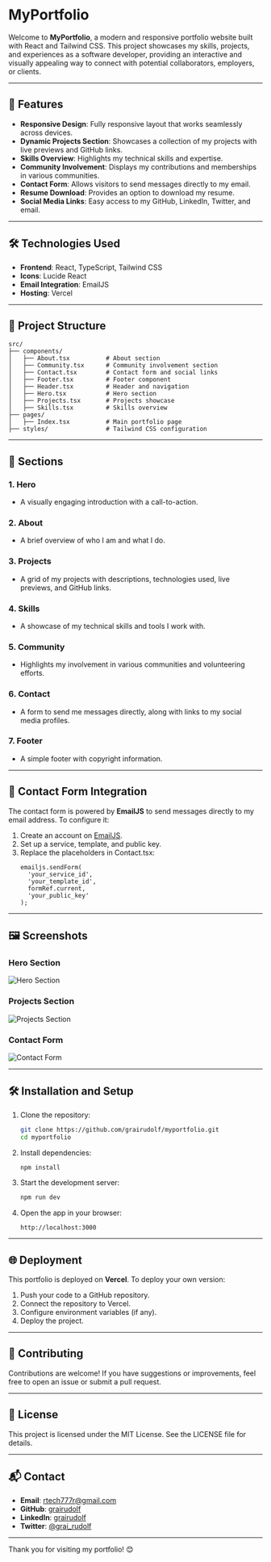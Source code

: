 # MyPortfolio

Welcome to **MyPortfolio**, a modern and responsive portfolio website built with React and Tailwind CSS. This project showcases my skills, projects, and experiences as a software developer, providing an interactive and visually appealing way to connect with potential collaborators, employers, or clients.

---

## 🚀 Features

- **Responsive Design**: Fully responsive layout that works seamlessly across devices.
- **Dynamic Projects Section**: Showcases a collection of my projects with live previews and GitHub links.
- **Skills Overview**: Highlights my technical skills and expertise.
- **Community Involvement**: Displays my contributions and memberships in various communities.
- **Contact Form**: Allows visitors to send messages directly to my email.
- **Resume Download**: Provides an option to download my resume.
- **Social Media Links**: Easy access to my GitHub, LinkedIn, Twitter, and email.

---

## 🛠️ Technologies Used

- **Frontend**: React, TypeScript, Tailwind CSS
- **Icons**: Lucide React
- **Email Integration**: EmailJS
- **Hosting**: Vercel

---

## 📂 Project Structure

```plaintext
src/
├── components/
│   ├── About.tsx          # About section
│   ├── Community.tsx      # Community involvement section
│   ├── Contact.tsx        # Contact form and social links
│   ├── Footer.tsx         # Footer component
│   ├── Header.tsx         # Header and navigation
│   ├── Hero.tsx           # Hero section
│   ├── Projects.tsx       # Projects showcase
│   ├── Skills.tsx         # Skills overview
├── pages/
│   ├── Index.tsx          # Main portfolio page
├── styles/                # Tailwind CSS configuration
```

---

## 🌟 Sections

### 1. **Hero**
   - A visually engaging introduction with a call-to-action.

### 2. **About**
   - A brief overview of who I am and what I do.

### 3. **Projects**
   - A grid of my projects with descriptions, technologies used, live previews, and GitHub links.

### 4. **Skills**
   - A showcase of my technical skills and tools I work with.

### 5. **Community**
   - Highlights my involvement in various communities and volunteering efforts.

### 6. **Contact**
   - A form to send me messages directly, along with links to my social media profiles.

### 7. **Footer**
   - A simple footer with copyright information.

---

## 📧 Contact Form Integration

The contact form is powered by **EmailJS** to send messages directly to my email address. To configure it:

1. Create an account on [EmailJS](https://www.emailjs.com/).
2. Set up a service, template, and public key.
3. Replace the placeholders in Contact.tsx:
   ```tsx
   emailjs.sendForm(
     'your_service_id',
     'your_template_id',
     formRef.current,
     'your_public_key'
   );
   ```

---

## 🖼️ Screenshots

### Hero Section
![Hero Section](https://via.placeholder.com/800x400)

### Projects Section
![Projects Section](https://via.placeholder.com/800x400)

### Contact Form
![Contact Form](https://via.placeholder.com/800x400)

---

## 🛠️ Installation and Setup

1. Clone the repository:
   ```bash
   git clone https://github.com/grairudolf/myportfolio.git
   cd myportfolio
   ```

2. Install dependencies:
   ```bash
   npm install
   ```

3. Start the development server:
   ```bash
   npm run dev
   ```

4. Open the app in your browser:
   ```
   http://localhost:3000
   ```

---

## 🌐 Deployment

This portfolio is deployed on **Vercel**. To deploy your own version:

1. Push your code to a GitHub repository.
2. Connect the repository to Vercel.
3. Configure environment variables (if any).
4. Deploy the project.

---

## 🤝 Contributing

Contributions are welcome! If you have suggestions or improvements, feel free to open an issue or submit a pull request.

---

## 📄 License

This project is licensed under the MIT License. See the LICENSE file for details.

---

## 📬 Contact

- **Email**: [rtech777r@gmail.com](mailto:rtech777r@gmail.com)
- **GitHub**: [grairudolf](https://github.com/grairudolf)
- **LinkedIn**: [grairudolf](https://linkedin.com/in/grairudolf)
- **Twitter**: [@grai_rudolf](https://twitter.com/grai_rudolf)

---

Thank you for visiting my portfolio! 😊
